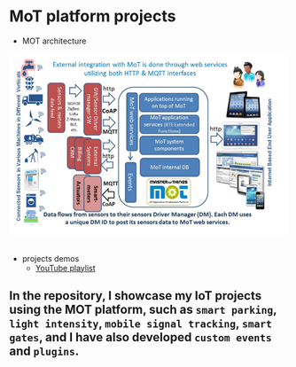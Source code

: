 # MoT platform projects

* MOT architecture
<center>
<img src="images\architecture.PNG" alt="" > 
</center>

<br>


* projects demos
    - [YouTube playlist](https://www.youtube.com/playlist?list=PLT7V65iweHPHmZhDeHxaFKk1YfSPd9cn9)

## In the repository, I showcase my IoT projects using the MOT platform, such as `smart parking`, `light intensity`, `mobile signal tracking`, `smart gates`, and I have also developed `custom events` and `plugins`.